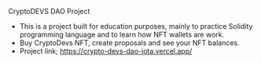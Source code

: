 CryptoDEVS DAO Project
- This is a project built for education purposes, mainly to practice Solidity programming language
  and to learn how NFT wallets are work.
- Buy CryptoDevs NFT, create proposals and see your NFT balances.
- Project link;
https://crypto-devs-dao-iota.vercel.app/
